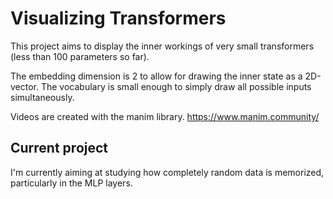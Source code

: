 # Visualizing Transformers

This project aims to display the inner workings of very small transformers (less than 100 parameters so far).

The embedding dimension is 2 to allow for drawing the inner state as a 2D-vector. The vocabulary is small enough to simply draw all possible inputs simultaneously.

Videos are created with the manim library. https://www.manim.community/

## Current project

I'm currently aiming at studying how completely random data is memorized, particularly in the MLP layers.
